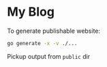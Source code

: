 # My Blog
To generate publishable website:
```bash
go generate -x -v ./...
```
Pickup output from `public` dir
